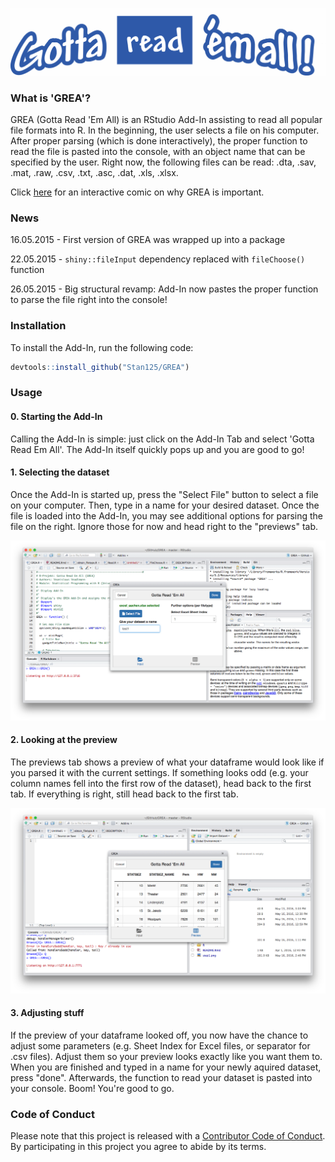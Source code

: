 <!-- README.md is generated from README.Rmd. Please edit that file -->
![](logo.png)

### What is 'GREA'?

GREA (Gotta Read 'Em All) is an RStudio Add-In assisting to read all popular file formats into R. In the beginning, the user selects a file on his computer. After proper parsing (which is done interactively), the proper function to read the file is pasted into the console, with an object name that can be specified by the user. Right now, the following files can be read: .dta, .sav, .mat, .raw, .csv, .txt, .asc, .dat, .xls, .xlsx.

Click [here](http://imgur.com/a/a9M1p) for an interactive comic on why GREA is important.

### News

16.05.2015 - First version of GREA was wrapped up into a package

22.05.2015 - `shiny::fileInput` dependency replaced with `fileChoose()` function

26.05.2015 - Big structural revamp: Add-In now pastes the proper function to parse the file right into the console!

### Installation

To install the Add-In, run the following code:

``` r
devtools::install_github("Stan125/GREA")
```

### Usage

#### 0. Starting the Add-In

Calling the Add-In is simple: just click on the Add-In Tab and select 'Gotta Read Em All'. The Add-In itself quickly pops up and you are good to go!

#### 1. Selecting the dataset

Once the Add-In is started up, press the "Select File" button to select a file on your computer. Then, type in a name for your desired dataset. Once the file is loaded into the Add-In, you may see additional options for parsing the file on the right. Ignore those for now and head right to the "previews" tab.

![Step 1.](step1.png)

#### 2. Looking at the preview

The previews tab shows a preview of what your dataframe would look like if you parsed it with the current settings. If something looks odd (e.g. your column names fell into the first row of the dataset), head back to the first tab. If everything is right, still head back to the first tab.

![Step 2.](step2.png)

#### 3. Adjusting stuff

If the preview of your dataframe looked off, you now have the chance to adjust some parameters (e.g. Sheet Index for Excel files, or separator for .csv files). Adjust them so your preview looks exactly like you want them to. When you are finished and typed in a name for your newly aquired dataset, press "done". Afterwards, the function to read your dataset is pasted into your console. Boom! You're good to go.

### Code of Conduct

Please note that this project is released with a [Contributor Code of Conduct](CONDUCT.md). By participating in this project you agree to abide by its terms.
